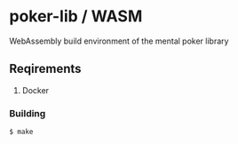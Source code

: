 # poker-lib / WASM

WebAssembly build environment of the mental poker library

## Reqirements

1. Docker

### Building
```bash
$ make
```
